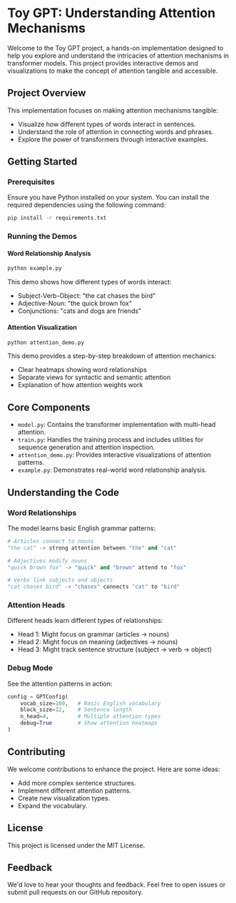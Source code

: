 # Toy GPT: Understanding Attention Mechanisms

Welcome to the Toy GPT project, a hands-on implementation designed to help you explore and understand the intricacies of attention mechanisms in transformer models. This project provides interactive demos and visualizations to make the concept of attention tangible and accessible.

## Project Overview

This implementation focuses on making attention mechanisms tangible:
- Visualize how different types of words interact in sentences.
- Understand the role of attention in connecting words and phrases.
- Explore the power of transformers through interactive examples.

## Getting Started

### Prerequisites

Ensure you have Python installed on your system. You can install the required dependencies using the following command:

```bash
pip install -r requirements.txt
```

### Running the Demos

#### Word Relationship Analysis
```bash
python example.py
```
This demo shows how different types of words interact:
- Subject-Verb-Object: "the cat chases the bird"
- Adjective-Noun: "the quick brown fox"
- Conjunctions: "cats and dogs are friends"

#### Attention Visualization
```bash
python attention_demo.py
```
This demo provides a step-by-step breakdown of attention mechanics:
- Clear heatmaps showing word relationships
- Separate views for syntactic and semantic attention
- Explanation of how attention weights work

## Core Components

- `model.py`: Contains the transformer implementation with multi-head attention.
- `train.py`: Handles the training process and includes utilities for sequence generation and attention inspection.
- `attention_demo.py`: Provides interactive visualizations of attention patterns.
- `example.py`: Demonstrates real-world word relationship analysis.

## Understanding the Code

### Word Relationships
The model learns basic English grammar patterns:
```python
# Articles connect to nouns
"the cat" -> strong attention between "the" and "cat"

# Adjectives modify nouns
"quick brown fox" -> "quick" and "brown" attend to "fox"

# Verbs link subjects and objects
"cat chases bird" -> "chases" connects "cat" to "bird"
```

### Attention Heads
Different heads learn different types of relationships:
- Head 1: Might focus on grammar (articles → nouns)
- Head 2: Might focus on meaning (adjectives → nouns)
- Head 3: Might track sentence structure (subject → verb → object)

### Debug Mode
See the attention patterns in action:
```python
config = GPTConfig(
    vocab_size=100,   # Basic English vocabulary
    block_size=12,    # Sentence length
    n_head=4,         # Multiple attention types
    debug=True        # Show attention heatmaps
)
```

## Contributing

We welcome contributions to enhance the project. Here are some ideas:
- Add more complex sentence structures.
- Implement different attention patterns.
- Create new visualization types.
- Expand the vocabulary.

## License

This project is licensed under the MIT License.

## Feedback

We'd love to hear your thoughts and feedback. Feel free to open issues or submit pull requests on our GitHub repository.
